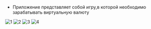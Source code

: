- Приложение представляет собой игру,в которой необходимо зарабатывать виртуальную валюту
  
![1](https://github.com/prokofich/CasinoSlots/assets/71032169/98f6c9a7-6f19-446d-8078-fa315ce77788)
![2](https://github.com/prokofich/CasinoSlots/assets/71032169/4d94bc14-b05d-4ed9-83b0-cb6e5d39baab)
![3](https://github.com/prokofich/CasinoSlots/assets/71032169/371a531d-6cb0-488b-ac08-c803d8d6acb8)
![4](https://github.com/prokofich/CasinoSlots/assets/71032169/805ed75a-7717-4411-9918-a1f49baff01e)
